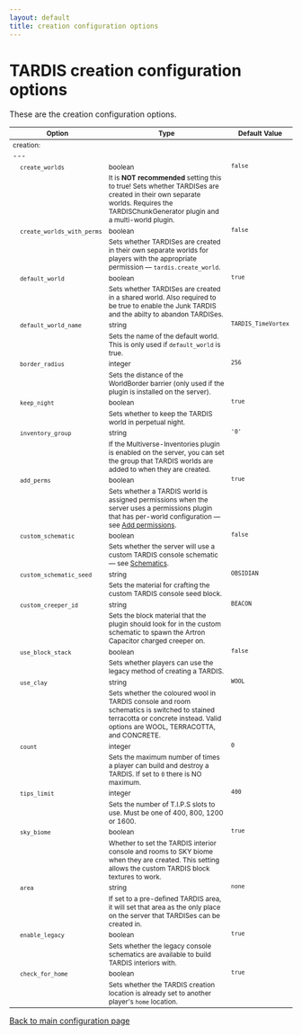 ```yaml
---
layout: default
title: creation configuration options
---
```


# TARDIS creation configuration options

These are the creation configuration options.

<style type="text/css">
			table, table code { font-size:85%; }
			td { vertical-align:top; }
			td.noborder { border-bottom: none; }
			tr.coption { background-color: #eee; }
		</style>

| Option                                             | Type                                                                                                                                                                              | Default Value |
|----------------------------------------------------|-----------------------------------------------------------------------------------------------------------------------------------------------------------------------------------| --- |
| creation:                                          |
| ---                                                |
| &nbsp;&nbsp;&nbsp;&nbsp;`create_worlds`            | boolean                                                                                                                                                                           | `false` |
| &nbsp;                                             | It is **NOT recommended** setting this to true! Sets whether TARDISes are created in their own separate worlds. Requires the TARDISChunkGenerator plugin and a multi-world plugin. |
| &nbsp;&nbsp;&nbsp;&nbsp;`create_worlds_with_perms` | boolean                                                                                                                                                                           | `false` |
| &nbsp;                                             | Sets whether TARDISes are created in their own separate worlds for players with the appropriate permission — `tardis.create_world`.                                               |
| &nbsp;&nbsp;&nbsp;&nbsp;`default_world`            | boolean                                                                                                                                                                           | `true` |
| &nbsp;                                             | Sets whether TARDISes are created in a shared world. Also required to be true to enable the Junk TARDIS and the abilty to abandon TARDISes.                                       |
| &nbsp;&nbsp;&nbsp;&nbsp;`default_world_name`       | string                                                                                                                                                                            | `TARDIS_TimeVortex` |
| &nbsp;                                             | Sets the name of the default world. This is only used if `default_world` is true.                                                                                                 |
| &nbsp;&nbsp;&nbsp;&nbsp;`border_radius`            | integer                                                                                                                                                                           | `256` |
| &nbsp;                                             | Sets the distance of the WorldBorder barrier (only used if the plugin is installed on the server).                                                                                |
| &nbsp;&nbsp;&nbsp;&nbsp;`keep_night`               | boolean                                                                                                                                                                           | `true` |
| &nbsp;                                             | Sets whether to keep the TARDIS world in perpetual night.                                                                                                                         |
| &nbsp;&nbsp;&nbsp;&nbsp;`inventory_group`          | string                                                                                                                                                                            | `'0'` |
| &nbsp;                                             | If the Multiverse-Inventories plugin is enabled on the server, you can set the group that TARDIS worlds are added to when they are created.                                       |
| &nbsp;&nbsp;&nbsp;&nbsp;`add_perms`                | boolean                                                                                                                                                                           | `true` |
| &nbsp;                                             | Sets whether a TARDIS world is assigned permissions when the server uses a permissions plugin that has per-world configuration — see [Add permissions](add-permissions.html).     |
| &nbsp;&nbsp;&nbsp;&nbsp;`custom_schematic`         | boolean                                                                                                                                                                           | `false` |
| &nbsp;                                             | Sets whether the server will use a custom TARDIS console schematic — see [Schematics](schematics.html).                                                                           |
| &nbsp;&nbsp;&nbsp;&nbsp;`custom_schematic_seed`    | string                                                                                                                                                                            | `OBSIDIAN` |
| &nbsp;                                             | Sets the material for crafting the custom TARDIS console seed block.                                                                                                              |
| &nbsp;&nbsp;&nbsp;&nbsp;`custom_creeper_id`        | string                                                                                                                                                                            | `BEACON` |
| &nbsp;                                             | Sets the block material that the plugin should look for in the custom schematic to spawn the Artron Capacitor charged creeper on.                                                 |
| &nbsp;&nbsp;&nbsp;&nbsp;`use_block_stack`          | boolean                                                                                                                                                                           | `false` |
| &nbsp;                                             | Sets whether players can use the legacy method of creating a TARDIS.                                                                                                              |
| &nbsp;&nbsp;&nbsp;&nbsp;`use_clay`                 | string                                                                                                                                                                            | `WOOL` |
| &nbsp;                                             | Sets whether the coloured wool in TARDIS console and room schematics is switched to stained terracotta or concrete instead. Valid options are WOOL, TERRACOTTA, and CONCRETE.     |
| &nbsp;&nbsp;&nbsp;&nbsp;`count`                    | integer                                                                                                                                                                           | `0` |
| &nbsp;                                             | Sets the maximum number of times a player can build and destroy a TARDIS. If set to `0` there is NO maximum.                                                                      |
| &nbsp;&nbsp;&nbsp;&nbsp;`tips_limit`               | integer                                                                                                                                                                           | `400` |
| &nbsp;                                             | Sets the number of T.I.P.S slots to use. Must be one of 400, 800, 1200 or 1600.                                                                                                   |
| &nbsp;&nbsp;&nbsp;&nbsp;`sky_biome`                | boolean                                                                                                                                                                           | `true` |
| &nbsp;                                             | Whether to set the TARDIS interior console and rooms to SKY biome when they are created. This setting allows the custom TARDIS block textures to work.                            |
| &nbsp;&nbsp;&nbsp;&nbsp;`area`                     | string                                                                                                                                                                            | `none` |
| &nbsp;                                             | If set to a pre-defined TARDIS area, it will set that area as the only place on the server that TARDISes can be created in.                                                       |
| &nbsp;&nbsp;&nbsp;&nbsp;`enable_legacy`            | boolean                                                                                                                                                                           | `true` |
| &nbsp;                                             | Sets whether the legacy console schematics are available to build TARDIS interiors with.                                                                                          |
| &nbsp;&nbsp;&nbsp;&nbsp;`check_for_home`           | boolean                                                                                                                                                                           | `true` |
| &nbsp;                                             | Sets whether the TARDIS creation location is already set to another player's `home` location.                                                                        |

[Back to main configuration page](configuration.html)

